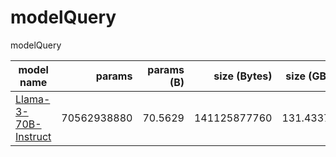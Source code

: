 # modelQuery
modelQuery






| model name | params | params (B) | size (Bytes) | size (GB) | layers | dim  | etc        | 
| ---------- | -----: | ---------: | -----------: | --------: | -----: | ---: | :--------: |
| [Llama-3-70B-Instruct](https://huggingface.co/meta-llama/Meta-Llama-3-70B-Instruct) | 70562938880 | 70.5629 | 141125877760 | 131.4337 | 80 | 8192 | [-](https://huggingface.co/meta-llama/Meta-Llama-3-70B-Instruct/blob/main/original/params.json) |


